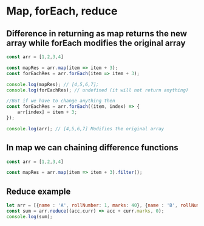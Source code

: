 # Map, forEach, reduce 

## Difference in returning as map returns the new array while forEach modifies the original array

```js
const arr = [1,2,3,4]

const mapRes = arr.map(item => item + 3);
const forEachRes = arr.forEach(item => item + 3);

console.log(mapRes); // [4,5,6,7];
console.log(forEachRes); // undefined (it will not return anything)

//But if we have to change anything then
const forEachRes = arr.forEach((item, index) => {
    arr[index] = item + 3;
});

console.log(arr); // [4,5,6,7] Modifies the original array
```

## In map we can chaining difference functions

```js
const arr = [1,2,3,4]

const mapRes = arr.map(item => item + 3).filter();
```

## Reduce example

```js
let arr = [{name : 'A', rollNumber: 1, marks: 40}, {name : 'B', rollNumber: 2, marks: 100}]
const sum = arr.reduce((acc,curr) => acc + curr.marks, 0);
console.log(sum);

```



